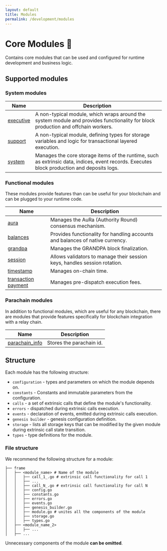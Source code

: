 ```yaml
---
layout: default
title: Modules
permalink: /development/modules
---
```


# Core Modules 🧱

Contains core modules that can be used and configured for runtime development and business logic.

## Supported modules

### System modules

| Name                                                                            | Description                                                                                                                                 |
|---------------------------------------------------------------------------------|---------------------------------------------------------------------------------------------------------------------------------------------|
| [executive](https://github.com/limechain/gosemble/tree/develop/frame/executive) | A non-typical module, which wraps around the system module and provides functionality for block production and offchain workers.            |
| [support](https://github.com/limechain/gosemble/tree/develop/frame/support)     | A non-typical module, defining types for storage variables and logic for transactional layered execution.                                   |
| [system](https://github.com/limechain/gosemble/tree/develop/frame/system)       | Manages the core storage items of the runtime, such as extrinsic data, indices, event records. Executes block production and deposits logs. |

### Functional modules

These modules provide features than can be useful for your blockchain and can be plugged to your runtime code.

| Name                                                                                                | Description                                                                   |
|-----------------------------------------------------------------------------------------------------|-------------------------------------------------------------------------------|
| [aura](https://github.com/limechain/gosemble/tree/develop/frame/aura)                               | Manages the AuRa (Authority Round) consensus mechanism.                       |
| [balances](https://github.com/limechain/gosemble/tree/develop/frame/balances)                       | Provides functionality for handling accounts and balances of native currency. |
| [grandpa](https://github.com/limechain/gosemble/tree/develop/frame/grandpa)                         | Manages the GRANDPA block finalization.                                       |
| [session](https://github.com/limechain/gosemble/tree/develop/frame/session)                         | Allows validators to manage their session keys, handles session rotation.     |
| [timestamp](https://github.com/limechain/gosemble/tree/develop/frame/timestamp)                     | Manages on-chain time.                                                        |
| [transaction payment](https://github.com/limechain/gosemble/tree/develop/frame/transaction_payment) | Manages pre-dispatch execution fees.                                          |       

### Parachain modules

In addition to functional modules, which are useful for any blockchain, there are modules that provide features specifically for blockchain integration with a relay chain.

| Name                                                                                      | Description              |
|-------------------------------------------------------------------------------------------|--------------------------|
| [parachain_info](https://github.com/limechain/gosemble/tree/develop/frame/parachain_info) | Stores the parachain id. |


## Structure

Each module has the following structure:

* `configuration` - types and parameters on which the module depends on.
* `constants` - Constants and immutable parameters from the configuration.
* `calls` - a set of extrinsic calls that define the module's functionality.
* `errors` - dispatched during extrinsic calls execution.
* `events` - declaration of events, emitted during extrinsic calls execution.
* `genesis builder` - genesis configuration definition.
* `storage` - lists all storage keys that can be modified by the given module during extrinsic call state transition.
* `types` - type definitions for the module.

### File structure

We recommend the following structure for a module:

```
├── frame
│   ├── <module_name> # Name of the module
│   │   ├── call_1_.go # extrinsic call functionality for call 1
│   │   ├── ...
│   │   ├── call_N_.go # extrinsic call functionality for call N
│   │   ├── config.go
│   │   ├── constants.go
│   │   ├── errors.go
│   │   ├── events.go
│   │   ├── genesis_builder.go
│   │   ├── module.go # unites all the components of the module
│   │   ├── storage.go
│   │   ├── types.go
│   ├── <module_name_2>
│   │   ├── ...
│   ├── ...
```

Unnecessary components of the module **can be omitted**.
